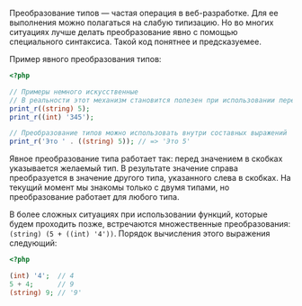Преобразование типов — частая операция в веб-разработке. Для ее выполнения можно полагаться на слабую типизацию. Но во многих ситуациях лучше делать преобразование явно с помощью специального синтаксиса. Такой код понятнее и предсказуемее.

Пример явного преобразования типов:

```php
<?php

// Примеры немного искусственные
// В реальности этот механизм становится полезен при использовании переменных
print_r((string) 5);
print_r((int) '345');

// Преобразование типов можно использовать внутри составных выражений
print_r('Это ' . ((string) 5)); // => 'Это 5'
```

Явное преобразование типа работает так: перед значением в скобках указывается желаемый тип. В результате значение справа преобразуется в значение другого типа, указанного слева в скобках. На текущий момент мы знакомы только с двумя типами, но преобразование работает для любого типа.

В более сложных ситуациях при использовании функций, которые будем проходить позже, встречаются множественные преобразования: `(string) (5 + ((int) '4'))`. Порядок вычисления этого выражения следующий:

```php
<?php

(int) '4';  // 4
5 + 4;      // 9
(string) 9; // '9'
```
